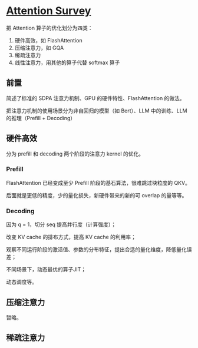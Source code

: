 # [Attention Survey](https://attention-survey.github.io/files/Attention_Survey.pdf)

把 Attention 算子的优化划分为四类：

1. 硬件高效，如 FlashAttention
2. 压缩注意力，如 GQA
3. 稀疏注意力
4. 线性注意力，用其他的算子代替 softmax 算子

## 前置

简述了标准的 SDPA 注意力机制、GPU 的硬件特性、FlashAttention 的做法。

把注意力机制的使用场景分为非自回归的模型（如 Bert）、LLM 中的训练、LLM 的推理（Prefill + Decoding）

## 硬件高效

分为 prefill 和 decoding 两个阶段的注意力 kernel 的优化。

### Prefill

FlashAttention 已经变成至少 Prefill 阶段的基石算法，很难跳过块粒度的 QKV。

后面就是更低的精度，少的量化损失，新硬件带来的新的可 overlap 的量等等。

### Decoding

因为 q = 1，切分 seq 提高并行度（计算强度）；

改变 KV cache 的排布方式，提高 KV cache 的利用率；

观察不同运行阶段的激活值、参数的分布特征，提出合适的量化维度，降低量化误差；

不同场景下，动态最优的算子JIT；

动态调度等。

## 压缩注意力

暂略。

## 稀疏注意力
